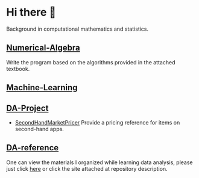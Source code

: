 # Hi there 👋 
Background in computational mathematics and statistics.
## [Numerical-Algebra](https://github.com/lanrudan/Numerical-Algebra)
Write the program based on the algorithms provided in the attached textbook.
## [Machine-Learning](https://github.com/lanrudan/Machine-Learning)
## [DA-Project](https://github.com/lanrudan/DA-Project)
* [SecondHandMarketPricer](DA-Project/secondhand_market_pricer/RNN_Ridge.ipynb)
Provide a pricing reference for items on second-hand apps.
## [DA-reference](https://github.com/lanrudan/DA-Reference)
One can view the materials I organized while learning data analysis, please just click [here](https://lanrudan.github.io/DA-Reference/) or click the site attached at repository description.

